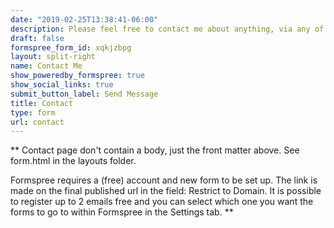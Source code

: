```yaml
---
date: "2019-02-25T13:38:41-06:00"
description: Please feel free to contact me about anything, via any of the links below. In addition, you can fill in the contact form to the right of this text. Thanks for your message!
draft: false
formspree_form_id: xqkjzbpg
layout: split-right
name: Contact Me
show_poweredby_formspree: true
show_social_links: true
submit_button_label: Send Message
title: Contact
type: form
url: contact
---
```


** Contact page don't contain a body, just the front matter above.
See form.html in the layouts folder.

Formspree requires a (free) account and new form to be set up. The link is made on the final published url in the field: Restrict to Domain. It is possible to register up to 2 emails free and you can select which one you want the forms to go to within Formspree in the Settings tab.
**
